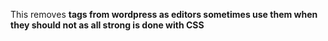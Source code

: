 This removes <strong> tags from wordpress as editors sometimes use them when they should not as all strong is done with CSS
